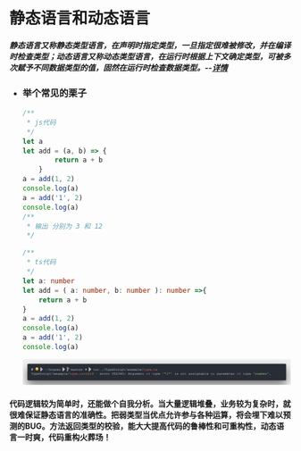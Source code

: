 # 静态语言和动态语言
#### *静态语言又称静态类型语言，在声明时指定类型，一旦指定很难被修改，并在编译时检查类型；动态语言又称动态类型语言，在运行时根据上下文确定类型，可被多次赋予不同数据类型的值，固然在运行时检查数据类型。--[详情](https://blog.csdn.net/suchang1127/article/details/49299527)*
* ### 举个常见的栗子
    ```JavaScript
    /**
     * js代码
     */
    let a
    let add = (a, b) => {
            return a + b
        }
    a = add(1, 2)
    console.log(a)
    a = add('1', 2)
    console.log(a)
    /**
     * 输出 分别为 3 和 12
     */
    ```
    ```TypeScript
    /**
     * ts代码
     */
    let a: number 
    let add = ( a: number, b: number ): number =>{
        return a + b
    }
    a = add(1, 2)
    console.log(a)
    a = add('1', 2)
    console.log(a)
    ```
    ![staticError](../../img/1528617280512.png)
#### 代码逻辑较为简单时，还能做个自我分析。当大量逻辑堆叠，业务较为复杂时，就很难保证静态语言的准确性。把弱类型当优点允许参与各种运算，将会埋下难以预测的BUG。方法返回类型的校验，能大大提高代码的鲁棒性和可重构性，动态语言一时爽，代码重构火葬场！